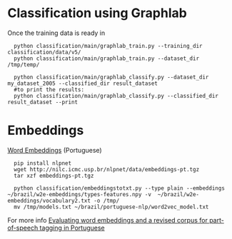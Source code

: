 # Classification using Graphlab

Once the training data is ready in 

      python classification/main/graphlab_train.py --training_dir classification/data/v5/
      python classification/main/graphlab_train.py --dataset_dir /tmp/temp/
      
      python classification/main/graphlab_classify.py --dataset_dir my_dataset_2005 --classified_dir result_dataset
      #to print the results:
      python classification/main/graphlab_classify.py --classified_dir result_dataset --print
      
      


# Embeddings

[Word Embeddings](https://github.com/erickrf/nlpnet/blob/master/docs/models.rst#word-embeddings-portuguese) (Portuguese)

      pip install nlpnet
      wget http://nilc.icmc.usp.br/nlpnet/data/embeddings-pt.tgz
      tar xzf embeddings-pt.tgz
      
      python classification/embeddingstotxt.py --type plain --embeddings ~/brazil/w2e-embeddings/types-features.npy -v  ~/brazil/w2e-embeddings/vocabulary2.txt -o /tmp/
      mv /tmp/models.txt ~/brazil/portuguese-nlp/word2vec_model.txt

For more info [Evaluating word embeddings and a revised corpus for part-of-speech tagging in Portuguese](http://link.springer.com/article/10.1186/s13173-014-0020-x)
      
